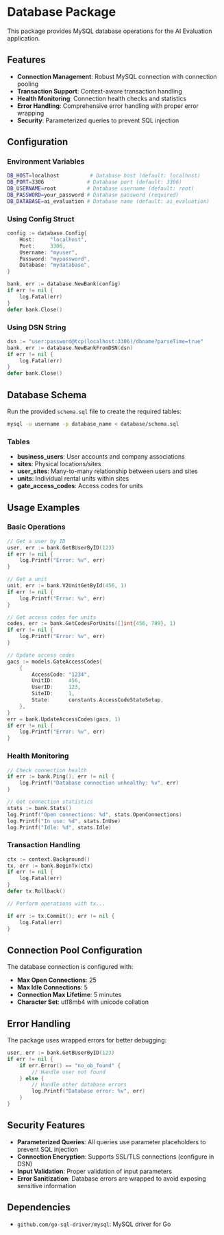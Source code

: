 # Database Package

This package provides MySQL database operations for the AI Evaluation application.

## Features

- **Connection Management**: Robust MySQL connection with connection pooling
- **Transaction Support**: Context-aware transaction handling
- **Health Monitoring**: Connection health checks and statistics
- **Error Handling**: Comprehensive error handling with proper error wrapping
- **Security**: Parameterized queries to prevent SQL injection

## Configuration

### Environment Variables

```bash
DB_HOST=localhost          # Database host (default: localhost)
DB_PORT=3306              # Database port (default: 3306)
DB_USERNAME=root          # Database username (default: root)
DB_PASSWORD=your_password # Database password (required)
DB_DATABASE=ai_evaluation # Database name (default: ai_evaluation)
```

### Using Config Struct

```go
config := database.Config{
    Host:     "localhost",
    Port:     3306,
    Username: "myuser",
    Password: "mypassword",
    Database: "mydatabase",
}

bank, err := database.NewBank(config)
if err != nil {
    log.Fatal(err)
}
defer bank.Close()
```

### Using DSN String

```go
dsn := "user:password@tcp(localhost:3306)/dbname?parseTime=true"
bank, err := database.NewBankFromDSN(dsn)
if err != nil {
    log.Fatal(err)
}
defer bank.Close()
```

## Database Schema

Run the provided `schema.sql` file to create the required tables:

```bash
mysql -u username -p database_name < database/schema.sql
```

### Tables

- **business_users**: User accounts and company associations
- **sites**: Physical locations/sites
- **user_sites**: Many-to-many relationship between users and sites
- **units**: Individual rental units within sites
- **gate_access_codes**: Access codes for units

## Usage Examples

### Basic Operations

```go
// Get a user by ID
user, err := bank.GetBUserByID(123)
if err != nil {
    log.Printf("Error: %v", err)
}

// Get a unit
unit, err := bank.V2UnitGetById(456, 1)
if err != nil {
    log.Printf("Error: %v", err)
}

// Get access codes for units
codes, err := bank.GetCodesForUnits([]int{456, 789}, 1)
if err != nil {
    log.Printf("Error: %v", err)
}

// Update access codes
gacs := models.GateAccessCodes{
    {
        AccessCode: "1234",
        UnitID:     456,
        UserID:     123,
        SiteID:     1,
        State:      constants.AccessCodeStateSetup,
    },
}
err = bank.UpdateAccessCodes(gacs, 1)
if err != nil {
    log.Printf("Error: %v", err)
}
```

### Health Monitoring

```go
// Check connection health
if err := bank.Ping(); err != nil {
    log.Printf("Database connection unhealthy: %v", err)
}

// Get connection statistics
stats := bank.Stats()
log.Printf("Open connections: %d", stats.OpenConnections)
log.Printf("In use: %d", stats.InUse)
log.Printf("Idle: %d", stats.Idle)
```

### Transaction Handling

```go
ctx := context.Background()
tx, err := bank.BeginTx(ctx)
if err != nil {
    log.Fatal(err)
}
defer tx.Rollback()

// Perform operations with tx...

if err := tx.Commit(); err != nil {
    log.Fatal(err)
}
```

## Connection Pool Configuration

The database connection is configured with:
- **Max Open Connections**: 25
- **Max Idle Connections**: 5
- **Connection Max Lifetime**: 5 minutes
- **Character Set**: utf8mb4 with unicode collation

## Error Handling

The package uses wrapped errors for better debugging:

```go
user, err := bank.GetBUserByID(123)
if err != nil {
    if err.Error() == "no_ob_found" {
        // Handle user not found
    } else {
        // Handle other database errors
        log.Printf("Database error: %v", err)
    }
}
```

## Security Features

- **Parameterized Queries**: All queries use parameter placeholders to prevent SQL injection
- **Connection Encryption**: Supports SSL/TLS connections (configure in DSN)
- **Input Validation**: Proper validation of input parameters
- **Error Sanitization**: Database errors are wrapped to avoid exposing sensitive information

## Dependencies

- `github.com/go-sql-driver/mysql`: MySQL driver for Go
